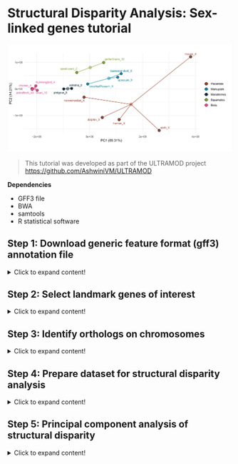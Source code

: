 # Structural Disparity Analysis: Sex-linked genes tutorial

![Amniote_header](https://github.com/nhm-herpetology/genomic-disparity/blob/main/Amniote-busco/Amniote_header.jpg)

>This tutorial was developed as part of the ULTRAMOD project https://github.com/AshwiniVM/ULTRAMOD

**Dependencies**

* GFF3 file
* BWA
* samtools
* R statistical software
  

## Step 1: Download generic feature format (gff3) annotation file
<details>
  <summary>Click to expand content!</summary>

>In this tutorial we will use 16 species of amniote vertebrates from Lovell et al. (2022) and BUSCO landmarks assocaited with the human X chromosome. The groups include representatives from placental mammals, marsupial mammals, monotreme mammals, birds, and squamate reptiles.  

Species | Group  | Chromosome
------------ | -------------  | -------------
_Mus musculus_	| Placental | X 
_Choloepus hoffmannis_	| Placental | X 
_Homo sapiens_	| Placental | X 
_Tursiops truncatus_	| Placental | X
_Rhinolophus ferrumequinum_	| Placental | X
_Sarcophilus harrisii_	| Marsupial| X 
_Trichosurus vulpecula_	| Marsupial | X 
_Monodelphis domestica_	| Marsupial | X 
_Tachyglossus aculeatus_ | Monotreme | 6  
_Ornithorhynchus anatinus_	| Monotreme | 6
_Taeniopygia guttata_ | Bird | 4A
_Cygnus olor_	| Bird | 13
_Calypte anna_ | Bird | 4
_Gallus gallus_ | Bird | 4
_Lacerta agilis_ | Squamate | Z 
_Thamnophis elegans_ | Squamate | 12

**We will download the gff3 file from Lovell et al. (2022)** 

```  
wget https://github.com/jtlovell/GENESPACE_data/tree/master/vertebrates/gffWithOgs.txt.gz
```

</details>

## Step 2: Select landmark genes of interest
<details>
  <summary>Click to expand content!</summary>

  </details>

  ## Step 3: Identify orthologs on chromosomes
<details>
  <summary>Click to expand content!</summary>

  </details>
  
  ## Step 4: Prepare dataset for structural disparity analysis
<details>
  <summary>Click to expand content!</summary>

  </details>

  ## Step 5: Principal component analysis of structural disparity
<details>
  <summary>Click to expand content!</summary>

  </details>

